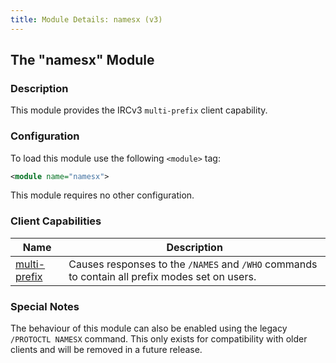 ```yaml
---
title: Module Details: namesx (v3)
---
```


## The "namesx" Module

### Description

This module provides the IRCv3 `multi-prefix` client capability.

### Configuration

To load this module use the following `<module>` tag:

```xml
<module name="namesx">
```

This module requires no other configuration.

### Client Capabilities

Name                                                                     | Description
------------------------------------------------------------------------ | -----------
[multi-prefix](https://ircv3.net/specs/extensions/multi-prefix-3.1.html) | Causes responses to the `/NAMES` and `/WHO` commands to contain all prefix modes set on users.

### Special Notes

The behaviour of this module can also be enabled using the legacy `/PROTOCTL NAMESX` command. This only exists for compatibility with older clients and will be removed in a future release.
